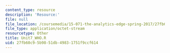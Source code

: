 ```yaml
---
content_type: resource
description: 'Resource:'
file: null
file_location: /coursemedia/15-071-the-analytics-edge-spring-2017/27fb60c95b9851db49831751f9ccf614_Unit7_WHO.R
file_type: application/octet-stream
resourcetype: Other
title: Unit7_WHO.R
uid: 27fb60c9-5b98-51db-4983-1751f9ccf614
---
```

